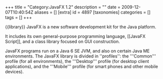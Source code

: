 +++
title = "Category:JavaFX 1.2"
description = ""
date = 2009-12-07T10:40:54Z
aliases = []
[extra]
id = 4897
[taxonomies]
categories = []
tags = []
+++

{{library}}
JavaFX is a new software development kit for the Java platform.

It includes its own general-purpose programming language, [[JavaFX Script]], and a class library focused on GUI construction.

JavaFX programs run on a Java 6 SE JVM, and also on certain Java ME environments. The JavaFX library is divided in ''profiles'': the '''Common''' profile (for all environments), the '''Desktop''' profile (for desktop client applications), and the '''Mobile''' profile (for smart phones and other mobile devices).
